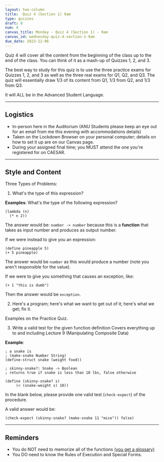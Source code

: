 ```yaml
---
layout: two-column
title:  Quiz 4 (Section 1) 9am
type: quizzes
draft: 0
num: 4
canvas_title: Monday - Quiz 4 (Section 1) - 9am 
canvas_id: wednesday-quiz-4-section-1-9am
due_date: 2023-12-06
---
```


Quiz 4 will cover all the content from the beginning of the class up to the end of the class. You can think of it as a mash-up of Quizzes 1, 2, and 3.

The best way to study for this quiz is to use the three practice exams for Quizzes 1, 2, and 3 as well as the three real exams for Q1, Q2, and Q3. The quiz will essentially draw 1/3 of its content from Q1, 1/3 from Q2, and 1/3 from Q3.

It will ALL be in the Advanced Student Language.

* * *

## Logistics

* In-person here in the Auditorium (ANU Students please keep an eye out for an email from me this evening with accommodations details)
* Taken on the Lockdown Browser on your personal computer; details on how to set it up are on our Canvas page.</a>
* During your assigned final time; you MUST attend the one you're registered for on CAESAR.

* * *

## Style and Content

Three Types of Problems:

1. What's the type of this expression?

**Examples**: What's the type of the following expression?

```racket
(lambda (n)
  (* n 2))
```

The answer would be: `number -> number` because this is a **function** that takes as input number and produces as output number.

If we were instead to give you an expression:

```racket
(define pineapple 5)
(+ 5 pineapple)
```

The answer would be `number` as this would produce a number (note you aren't responsible for the value).

If we were to give you something that causes an exception, like:

```racket
(+ 1 "this is dumb")
```

Then the answer would be `exception`.

2. Here's a program; here's what we want to get out of it; here's what we get; fix it.

Examples on the Practice Quiz.

3. Write a valid test for the given function definition
Covers everything up to and including Lecture 9 (Manipulating Composite Data)

**Example**:

```racket
; a snake is
; (make-snake Number String)
(define-struct snake (weight food))

; skinny-snake?: Snake -> Boolean
; returns true if snake is less than 10 lbs, false otherwise

(define (skinny-snake? s)
     (< (snake-weight s) 10))
```

In the blank below, please provide one valid test (`check-expect`) of the procedure.

A valid answer would be:

```racket
(check-expect (skinny-snake? (make-snake 11 "mice")) false)
```

* * *

## Reminders

* You do NOT need to memorize all of the functions <a target="_blank" href="{{site.url}}/course-files/quizzes/q3_glossary_compact.pdf">(you get a glossary)</a>
* You DO need to know the Rules of Execution and Special Forms.